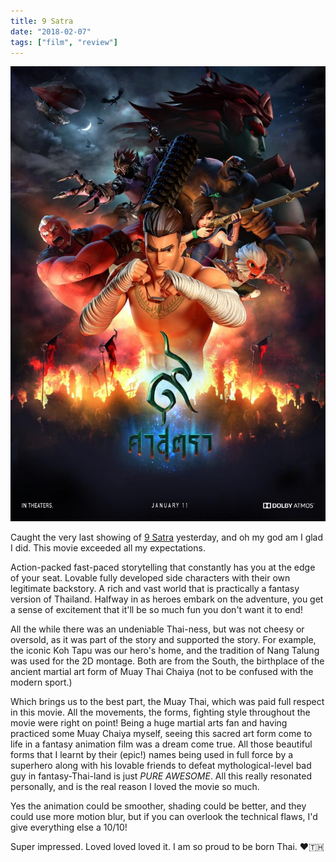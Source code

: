 ```yaml
---
title: 9 Satra
date: "2018-02-07"
tags: ["film", "review"]
---
```


![9 Satra](poster.jpg)

Caught the very last showing of [9 Satra](http://www.9satramovie.com/) yesterday, and oh my god am I glad I did. This movie exceeded all my expectations.

Action-packed fast-paced storytelling that constantly has you at the edge of your seat. Lovable fully developed side characters with their own legitimate backstory. A rich and vast world that is practically a fantasy version of Thailand. Halfway in as heroes embark on the adventure, you get a sense of excitement that it'll be so much fun you don't want it to end!

All the while there was an undeniable Thai-ness, but was not cheesy or oversold, as it was part of the story and supported the story. For example, the iconic Koh Tapu was our hero's home, and the tradition of Nang Talung was used for the 2D montage. Both are from the South, the birthplace of the ancient martial art form of Muay Thai Chaiya (not to be confused with the modern sport.)

Which brings us to the best part, the Muay Thai, which was paid full respect in this movie. All the movements, the forms, fighting style throughout the movie were right on point! Being a huge martial arts fan and having practiced some Muay Chaiya myself, seeing this sacred art form come to life in a fantasy animation film was a dream come true. All those beautiful forms that I learnt by their (epic!) names being used in full force by a superhero along with his lovable friends to defeat mythological-level bad guy in fantasy-Thai-land is just _PURE AWESOME_. All this really resonated personally, and is the real reason I loved the movie so much.

Yes the animation could be smoother, shading could be better, and they could use more motion blur, but if you can overlook the technical flaws, I'd give everything else a 10/10!

Super impressed. Loved loved loved it. I am so proud to be born Thai. ❤️🇹🇭
